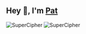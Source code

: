 <h2>Hey 👋, I'm <a href="https://www.linkedin.com/in/napat-charuphant/">Pat</a></h2>
<img src="https://github-readme-stats.vercel.app/api?username=SuperCipher&show_icons=true&count_private=true" alt="SuperCipher" />
<img src="https://github-readme-stats.vercel.app/api/top-langs/?username=SuperCipher&layout=compact" alt="SuperCipher" />
